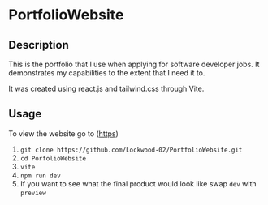 # PortfolioWebsite

## Description
This is the portfolio that I use when applying for software developer jobs.
It demonstrates my capabilities to the extent that I need it to.

It was created using react.js and tailwind.css through Vite.


## Usage
To view the website go to ([https](https://isaaclockwood.netlify.app))

1. `git clone https://github.com/Lockwood-02/PortfolioWebsite.git`
2. `cd PorfolioWebsite`
3. `vite`
4. `npm run dev`
5. If you want to see what the final product would look like swap `dev` with `preview`
